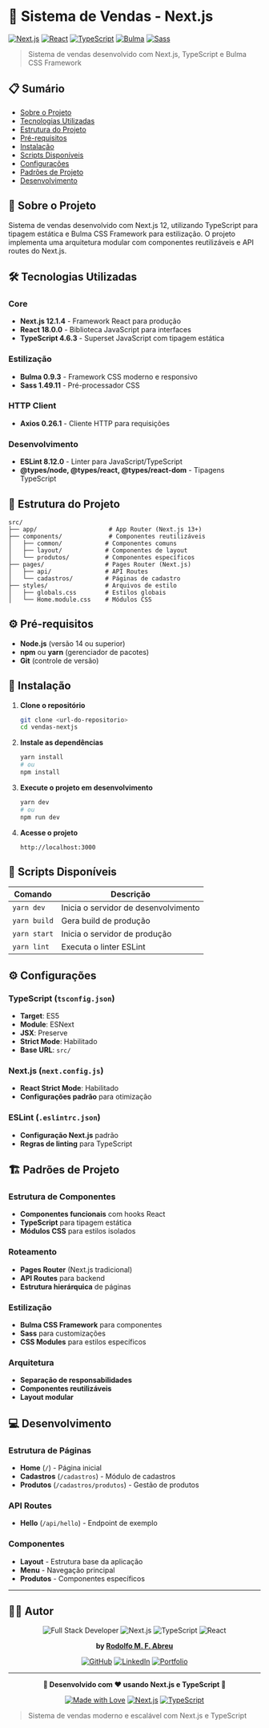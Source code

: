 # 🛒 Sistema de Vendas - Next.js

[![Next.js](https://img.shields.io/badge/Next.js-12.1.4-black?style=for-the-badge&logo=next.js)](https://nextjs.org/)
[![React](https://img.shields.io/badge/React-18.0.0-blue?style=for-the-badge&logo=react)](https://reactjs.org/)
[![TypeScript](https://img.shields.io/badge/TypeScript-4.6.3-blue?style=for-the-badge&logo=typescript)](https://www.typescriptlang.org/)
[![Bulma](https://img.shields.io/badge/Bulma-0.9.3-00d1b2?style=for-the-badge&logo=bulma)](https://bulma.io/)
[![Sass](https://img.shields.io/badge/Sass-1.49.11-cc6699?style=for-the-badge&logo=sass)](https://sass-lang.com/)

> Sistema de vendas desenvolvido com Next.js, TypeScript e Bulma CSS Framework

## 📋 Sumário

- [Sobre o Projeto](#-sobre-o-projeto)
- [Tecnologias Utilizadas](#-tecnologias-utilizadas)
- [Estrutura do Projeto](#-estrutura-do-projeto)
- [Pré-requisitos](#-pré-requisitos)
- [Instalação](#-instalação)
- [Scripts Disponíveis](#-scripts-disponíveis)
- [Configurações](#-configurações)
- [Padrões de Projeto](#-padrões-de-projeto)
- [Desenvolvimento](#-desenvolvimento)

## 🎯 Sobre o Projeto

Sistema de vendas desenvolvido com Next.js 12, utilizando TypeScript para tipagem estática e Bulma CSS Framework para estilização. O projeto implementa uma arquitetura modular com componentes reutilizáveis e API routes do Next.js.

## 🛠 Tecnologias Utilizadas

### Core
- **Next.js 12.1.4** - Framework React para produção
- **React 18.0.0** - Biblioteca JavaScript para interfaces
- **TypeScript 4.6.3** - Superset JavaScript com tipagem estática

### Estilização
- **Bulma 0.9.3** - Framework CSS moderno e responsivo
- **Sass 1.49.11** - Pré-processador CSS

### HTTP Client
- **Axios 0.26.1** - Cliente HTTP para requisições

### Desenvolvimento
- **ESLint 8.12.0** - Linter para JavaScript/TypeScript
- **@types/node, @types/react, @types/react-dom** - Tipagens TypeScript

## 📁 Estrutura do Projeto

```
src/
├── app/                    # App Router (Next.js 13+)
├── components/             # Componentes reutilizáveis
│   ├── common/            # Componentes comuns
│   ├── layout/            # Componentes de layout
│   └── produtos/          # Componentes específicos
├── pages/                 # Pages Router (Next.js)
│   ├── api/               # API Routes
│   └── cadastros/         # Páginas de cadastro
├── styles/                # Arquivos de estilo
│   ├── globals.css        # Estilos globais
│   └── Home.module.css    # Módulos CSS
```

## ⚙️ Pré-requisitos

- **Node.js** (versão 14 ou superior)
- **npm** ou **yarn** (gerenciador de pacotes)
- **Git** (controle de versão)

## 🚀 Instalação

1. **Clone o repositório**
   ```bash
   git clone <url-do-repositorio>
   cd vendas-nextjs
   ```

2. **Instale as dependências**
   ```bash
   yarn install
   # ou
   npm install
   ```

3. **Execute o projeto em desenvolvimento**
   ```bash
   yarn dev
   # ou
   npm run dev
   ```

4. **Acesse o projeto**
   ```
   http://localhost:3000
   ```

## 📜 Scripts Disponíveis

| Comando | Descrição |
|---------|-----------|
| `yarn dev` | Inicia o servidor de desenvolvimento |
| `yarn build` | Gera build de produção |
| `yarn start` | Inicia o servidor de produção |
| `yarn lint` | Executa o linter ESLint |

## ⚙️ Configurações

### TypeScript (`tsconfig.json`)
- **Target**: ES5
- **Module**: ESNext
- **JSX**: Preserve
- **Strict Mode**: Habilitado
- **Base URL**: `src/`

### Next.js (`next.config.js`)
- **React Strict Mode**: Habilitado
- **Configurações padrão** para otimização

### ESLint (`.eslintrc.json`)
- **Configuração Next.js** padrão
- **Regras de linting** para TypeScript

## 🏗 Padrões de Projeto

### Estrutura de Componentes
- **Componentes funcionais** com hooks React
- **TypeScript** para tipagem estática
- **Módulos CSS** para estilos isolados

### Roteamento
- **Pages Router** (Next.js tradicional)
- **API Routes** para backend
- **Estrutura hierárquica** de páginas

### Estilização
- **Bulma CSS Framework** para componentes
- **Sass** para customizações
- **CSS Modules** para estilos específicos

### Arquitetura
- **Separação de responsabilidades**
- **Componentes reutilizáveis**
- **Layout modular**

## 💻 Desenvolvimento

### Estrutura de Páginas
- **Home** (`/`) - Página inicial
- **Cadastros** (`/cadastros`) - Módulo de cadastros
- **Produtos** (`/cadastros/produtos`) - Gestão de produtos

### API Routes
- **Hello** (`/api/hello`) - Endpoint de exemplo

### Componentes
- **Layout** - Estrutura base da aplicação
- **Menu** - Navegação principal
- **Produtos** - Componentes específicos

---

## 👨‍💻 Autor

<div align="center">

![Full Stack Developer](https://img.shields.io/badge/Full%20Stack-Developer-blue?style=for-the-badge&logo=developer)
![Next.js](https://img.shields.io/badge/Next.js-Expert-black?style=for-the-badge&logo=next.js)
![TypeScript](https://img.shields.io/badge/TypeScript-Developer-blue?style=for-the-badge&logo=typescript)
![React](https://img.shields.io/badge/React-Developer-61dafb?style=for-the-badge&logo=react)

**by [Rodolfo M. F. Abreu](https://github.com/salamandery)**

[![GitHub](https://img.shields.io/badge/GitHub-rodolfomfabreu-black?style=for-the-badge&logo=github)](https://github.com/salamandery)
[![LinkedIn](https://img.shields.io/badge/LinkedIn-Rodolfo%20Abreu-blue?style=for-the-badge&logo=linkedin)](https://linkedin.com/in/rodolfo-marques-ferreira-de-abreu/)
[![Portfolio](https://img.shields.io/badge/Portfolio-Website-green?style=for-the-badge&logo=globe)](https://seu-portfolio.com)

</div>

---

<div align="center">

**🛒 Desenvolvido com ❤️ usando Next.js e TypeScript 🛒**

[![Made with Love](https://img.shields.io/badge/Made%20with-Love-red.svg?style=for-the-badge&logo=heart)]()
[![Next.js](https://img.shields.io/badge/Powered%20by-Next.js-black.svg?style=for-the-badge&logo=next.js)]()
[![TypeScript](https://img.shields.io/badge/Built%20with-TypeScript-blue.svg?style=for-the-badge&logo=typescript)]()

</div>

> Sistema de vendas moderno e escalável com Next.js e TypeScript
